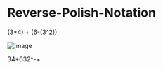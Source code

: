 # Reverse-Polish-Notation

(3*4) + (6-(3^2))

![image](https://github.com/Minwauu/Reverse-Polish-Notation/assets/110039102/03415907-2658-4b6e-ac1e-66018feefa1d)

34*632^-+

